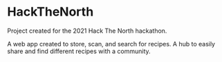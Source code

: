 # HackTheNorth

Project created for the 2021 Hack The North hackathon.

A web app created to store, scan, and search for recipes. 
A hub to easily share and find different recipes with a community.
